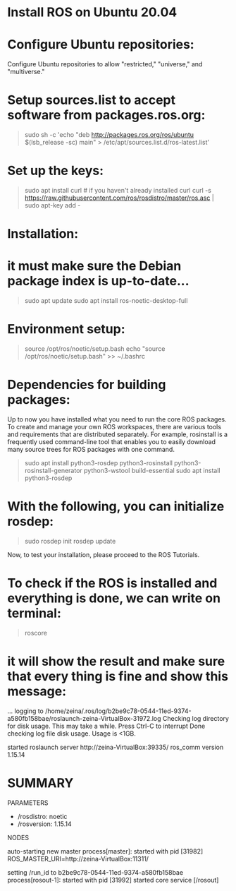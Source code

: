 Install ROS on Ubuntu 20.04
========

Configure  Ubuntu repositories:
========
Configure  Ubuntu repositories to allow "restricted," "universe," and "multiverse."


Setup sources.list  to accept software from packages.ros.org:
=========
> sudo sh -c 'echo "deb http://packages.ros.org/ros/ubuntu $(lsb_release -sc) main" > /etc/apt/sources.list.d/ros-latest.list'

Set up the keys:
=========
> sudo apt install curl # if you haven't already installed curl
curl -s https://raw.githubusercontent.com/ros/rosdistro/master/ros.asc | sudo apt-key add -

Installation:
========
it must make sure the Debian package index is up-to-date...
=
> sudo apt update
> sudo apt install ros-noetic-desktop-full

Environment setup:
=======
> source /opt/ros/noetic/setup.bash
> echo "source /opt/ros/noetic/setup.bash" >> ~/.bashrc

Dependencies for building packages:
=======
Up to now you have installed what you need to run the core ROS packages. To create and manage your own ROS workspaces, there are various tools and requirements that are distributed separately. For example, rosinstall is a frequently used command-line tool that enables you to easily download many source trees for ROS packages with one command. 

> sudo apt install python3-rosdep python3-rosinstall python3-rosinstall-generator python3-wstool build-essential
> sudo apt install python3-rosdep

With the following, you can initialize rosdep:
========

> sudo rosdep init
> rosdep update

Now, to test your installation, please proceed to the ROS Tutorials. 


To check if the ROS is installed and everything is done, we can write on terminal:
========
> roscore


it will show the result and make sure that every thing is fine and show this message:
========

... logging to /home/zeina/.ros/log/b2be9c78-0544-11ed-9374-a580fb158bae/roslaunch-zeina-VirtualBox-31972.log
Checking log directory for disk usage. This may take a while.
Press Ctrl-C to interrupt
Done checking log file disk usage. Usage is <1GB.

started roslaunch server http://zeina-VirtualBox:39335/
ros_comm version 1.15.14


SUMMARY
========

PARAMETERS
 * /rosdistro: noetic
 * /rosversion: 1.15.14

NODES

auto-starting new master
process[master]: started with pid [31982]
ROS_MASTER_URI=http://zeina-VirtualBox:11311/

setting /run_id to b2be9c78-0544-11ed-9374-a580fb158bae
process[rosout-1]: started with pid [31992]
started core service [/rosout]
